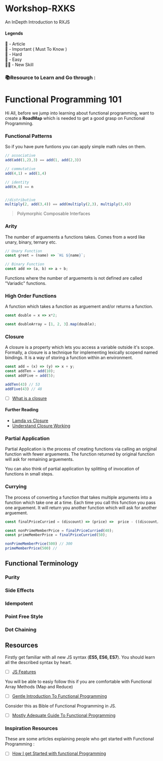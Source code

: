 # Workshop-RXKS
An InDepth Introduction to RXJS

#### Legends   
📝 - Article  
🧠 - Important ( Must To Know )  
🚀 - Hard  
🍕 - Easy  
🐱‍👤 - New Skill  



### 📚Resource to Learn and Go through :  

# Functional Programming 101

Hi All, before we jump into learning about functional programming,  want to create a **RoadMap** which is needed to get a good grasp on Functional Programming.

### Functional Patterns

So if you have pure funtions you can apply simple math rules on them.
```js
// associative
add(add(1,2),3) == add(1, add(2,3))

// commutative
add(4,1) = add(1,4)

// identity 
add(n,0) == n


//distributive
multiply(2, add(3,4)) == add(multiply(2,3), multiply(3,4))
```

> Polymorphic Composable Interfaces

### Arity
The number of arguements a functions takes. Comes from a word like unary, binary, ternary etc.

```js
// Unary Function
const greet = (name) => `Hi ${name}`;

// Binary Function
const add => (a, b) => a + b;
```

Functions where the number of arguements is not defined are called "Variadic" functions.

### High Order Functions
A function which takes a function as arguement and/or returns a function.

```js
const double = x => x*2;

const doubleArray = [1, 2, 3].map(double);
```

### Closure
A closure is a property which lets you access a variable outside it's scope. Formally, a closure is a technique for implementing lexically scopend named bindings. It is a way of storing a function within an environment.
```js
const add = (x) => (y) => x + y;
const addTen = add(10);
const addFive = add(5);

addTen(43) // 53
addFive(43) // 48
```
- [ ] [What is a closure](https://medium.com/javascript-scene/master-the-javascript-interview-what-is-a-closure-b2f0d2152b36) 
#### Further Reading
- [Lamda vs Closure](http://stackoverflow.com/questions/220658/what-is-the-difference-between-a-closure-and-a-lambda)
- [Understand Closure Working](http://stackoverflow.com/questions/111102/how-do-javascript-closures-work)

### Partial Application
Partial Application is the process of creating functions via calling an original function with fewer arguements. The function returned by original function will ask for remaining arguements.

You can also think of partial application by splitting of invocation of functions in small steps.


### Currying
The process of converting a function that takes multiple arguments into a function which take one at a time.
Each time you call this function you pass one arguement. It will return you another function which will ask for another arguement.

```js
const finalPriceCurried = (discount) => (price) =>  price - ((discount/100) * price); 

const nonPrimeMemberPrice = finalPriceCurried(40);
const primeMemberPrice = finalPriceCurried(50);

nonPrimeMemberPrice(500) // 300
primeMemberPrice(500) //
```

## Functional Terminology 

### Purity

### Side Effects

### Idempotent

### Point Free Style

### Dot Chaining


## Resources 
Firstly get familiar with all new JS syntax (**ES5, ES6, ES7**).
You should learn all the described syntax by heart.
- [ ] [JS Features](https://jsfeatures.in/)

You will be able to easiy follow this if you are comfortable with Functional Array Methods (Map and Reduce)
- [ ] [Gentle Introduction To Functional Programming](https://jrsinclair.com/articles/2016/gentle-introduction-to-functional-javascript-intro/)

Consider this as Bible of Functional Programming in JS.
- [ ] [Mostly Adequate Guide To Functional Programming](https://mostly-adequate.gitbooks.io/mostly-adequate-guide/)


### Inspiration Resources
These are some articles explaining people who get started with Functional Programming :
- [ ] [How I get Started with functional Programming](https://dev-self-start.blogspot.com/)


